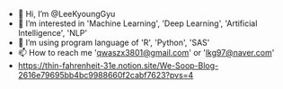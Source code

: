 - 👋 Hi, I’m @LeeKyoungGyu
- 👀 I’m interested in  'Machine Learning',  'Deep Learning',  'Artificial Intelligence',  'NLP'
- 🌱 I’m using program language of  'R',  'Python',  'SAS'
- 📫 How to reach me 'qwaszx3801@gmail.com' or 'lkg97@naver.com'
- https://thin-fahrenheit-31e.notion.site/We-Soop-Blog-2616e79695bb4bc9988660f2cabf7623?pvs=4
<!---
LeeKyoungGyu/LeeKyoungGyu is a ✨ special ✨ repository because its `README.md` (this file) appears on your GitHub profile.
You can click the Preview link to take a look at your changes.
--->
